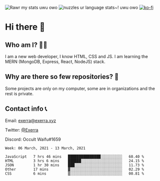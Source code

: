 ![Rawr my stats uwu owo](https://github-readme-stats.vercel.app/api?username=Exerra&show_icons=true&theme=buefy)
![nuzzles ur language stats~! uwu owo](https://github-readme-stats.vercel.app/api/top-langs/?username=Exerra&layout=compact)
[![ko-fi](https://www.ko-fi.com/img/githubbutton_sm.svg)](https://ko-fi.com/X8X130H96)
# Hi there 👋
## Who am I? 🙋‍♀️
I am a new web developer, I know HTML, CSS and JS. I am learning the MERN (MongoDB, Express, React, NodeJS) stack.
## Why are there so few repositories? 🤔
Some projects are only on my computer, some are in organizations and the rest is private.
## Contact info 📞
Email: [exerra@exerra.xyz](mailto:exerra@exerra.xyz)

Twitter: [@Exerra](https://twitter.com/exerra)

Discord: Occult Waifu#1659

<!--START_SECTION:waka-->
```text
Week: 06 March, 2021 - 13 March, 2021

JavaScript   7 hrs 46 mins   ███████████████░░░░░░░░░░   60.40 % 
HTML         3 hrs 6 mins    ██████░░░░░░░░░░░░░░░░░░░   24.15 % 
JSON         1 hr 30 mins    ███░░░░░░░░░░░░░░░░░░░░░░   11.73 % 
Other        17 mins         ▓░░░░░░░░░░░░░░░░░░░░░░░░   02.29 % 
CSS          6 mins          ▒░░░░░░░░░░░░░░░░░░░░░░░░   00.81 % 
```
<!--END_SECTION:waka-->

